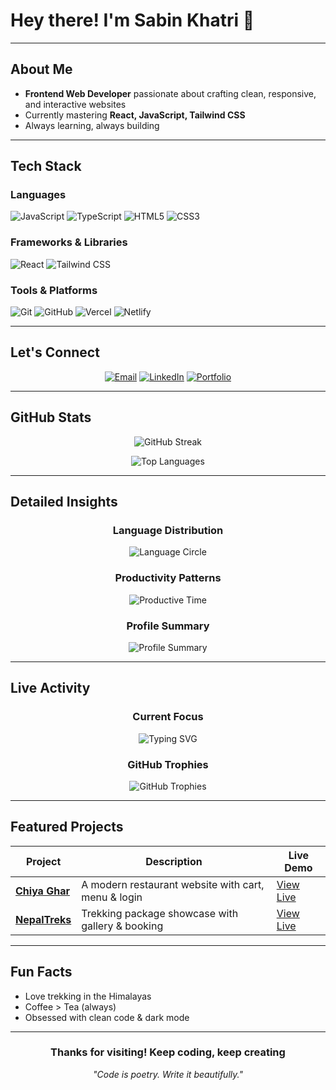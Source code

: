 # Hey there! I'm Sabin Khatri 🚀

</div>

---

## About Me

- **Frontend Web Developer** passionate about crafting clean, responsive, and interactive websites  
- Currently mastering **React, JavaScript, Tailwind CSS**    
- Always learning, always building

---

## Tech Stack

### Languages
![JavaScript](https://img.shields.io/badge/javascript-%23323330.svg?style=for-the-badge&logo=javascript&logoColor=%23F7DF1E)
![TypeScript](https://img.shields.io/badge/typescript-%23007ACC.svg?style=for-the-badge&logo=typescript&logoColor=white)
![HTML5](https://img.shields.io/badge/html5-%23E34F26.svg?style=for-the-badge&logo=html5&logoColor=white)
![CSS3](https://img.shields.io/badge/css3-%231572B6.svg?style=for-the-badge&logo=css3&logoColor=white)

### Frameworks & Libraries
![React](https://img.shields.io/badge/react-%2320232a.svg?style=for-the-badge&logo=react&logoColor=%2361DAFB)
![Tailwind CSS](https://img.shields.io/badge/tailwindcss-%2338B2AC.svg?style=for-the-badge&logo=tailwind-css&logoColor=white)

### Tools & Platforms
![Git](https://img.shields.io/badge/git-%23F05033.svg?style=for-the-badge&logo=git&logoColor=white)
![GitHub](https://img.shields.io/badge/github-%23121011.svg?style=for-the-badge&logo=github&logoColor=white)
![Vercel](https://img.shields.io/badge/vercel-%23000000.svg?style=for-the-badge&logo=vercel&logoColor=white)
![Netlify](https://img.shields.io/badge/netlify-%23000000.svg?style=for-the-badge&logo=netlify&logoColor=#00C7B7)

---

## Let's Connect

<div align="center">

[![Email](https://img.shields.io/badge/Email-D14836?style=for-the-badge&logo=gmail&logoColor=white)](mailto:sabink802@gmail.com)
[![LinkedIn](https://img.shields.io/badge/LinkedIn-%230077B5.svg?style=for-the-badge&logo=linkedin&logoColor=white)](https://www.linkedin.com/in/sabin-khatri-25460b26a/)
[![Portfolio](https://img.shields.io/badge/Portfolio-6e6b9e?style=for-the-badge&logo=react&logoColor=white)](https://sabinkhatri18.com.np/)

</div>

---

## GitHub Stats

<div align="center">

![GitHub Streak](https://streak-stats.demolab.com/?user=sabin-khatri&theme=tokyonight&hide_border=false&border_radius=8)

![Top Languages](https://github-readme-stats.vercel.app/api/top-langs/?username=sabin-khatri&theme=tokyonight&hide_border=false&include_all_commits=true&count_private=true&layout=compact&border_radius=8)

</div>

---

## Detailed Insights

<div align="center">

### Language Distribution
![Language Circle](https://github-readme-stats.vercel.app/api/top-langs/?username=sabin-khatri&layout=donut&theme=tokyonight&hide_border=true&bg_color=1a1b27&title_color=89b4fa&text_color=cad3f5)

### Productivity Patterns
![Productive Time](https://github-profile-summary-cards.vercel.app/api/cards/productive-time?username=sabin-khatri&theme=tokyonight&utcOffset=5.75)

### Profile Summary
![Profile Summary](https://github-profile-summary-cards.vercel.app/api/cards/profile-details?username=sabin-khatri&theme=tokyonight)

</div>

---

## Live Activity

<div align="center">

### Current Focus
![Typing SVG](https://readme-typing-svg.herokuapp.com?font=Fira+Code&size=18&duration=3000&pause=1000&color=89b4fa&background=1a1b2700&center=true&vCenter=true&width=600&lines=Building+responsive+UIs+with+React;Styling+with+Tailwind+CSS+%F0%9F%92%A8;Deploying+on+Netlify+&+Vercel;Learning+Node.js+&+APIs;Turning+coffee+into+code+%E2%98%95%EF%B8%8F)



### GitHub Trophies
![GitHub Trophies](https://github-profile-trophy.vercel.app/?username=sabin-khatri&theme=tokyonight&no-frame=false&no-bg=false&margin-w=4&row=1)

</div>

---

## Featured Projects

<div align="center">

| Project | Description | Live Demo |
|--------|-------------|-----------|
| **[Chiya Ghar](https://github.com/sabin-khatri/ChiyaAdda)** | A modern restaurant website with cart, menu & login | [View Live](https://bespoke-twilight-0dc185.netlify.app/) |
| **[NepalTreks](https://github.com/sabin-khatri/Trekking-Web)** | Trekking package showcase with gallery & booking | [View Live](https://sabintrek.netlify.app/) |

</div>

---

## Fun Facts

- Love trekking in the Himalayas  
- Coffee > Tea (always)  
- Obsessed with clean code & dark mode  

---

<div align="center">

### Thanks for visiting! Keep coding, keep creating

<div align="center">
  <i>"Code is poetry. Write it beautifully."</i>
</div>
